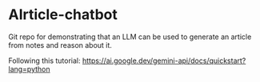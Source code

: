 # AIrticle-chatbot
Git repo for demonstrating that an LLM can be used to generate an article from notes and reason about it.

Following this tutorial:
https://ai.google.dev/gemini-api/docs/quickstart?lang=python
